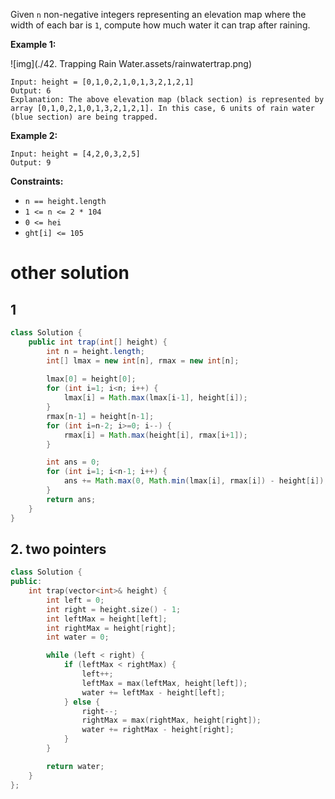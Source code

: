 Given `n` non-negative integers representing an elevation map where the width of each bar is `1`, compute how much water it can trap after raining.

 

**Example 1:**

![img](./42. Trapping Rain Water.assets/rainwatertrap.png)

```
Input: height = [0,1,0,2,1,0,1,3,2,1,2,1]
Output: 6
Explanation: The above elevation map (black section) is represented by array [0,1,0,2,1,0,1,3,2,1,2,1]. In this case, 6 units of rain water (blue section) are being trapped.
```

**Example 2:**

```
Input: height = [4,2,0,3,2,5]
Output: 9
```

 

**Constraints:**

- `n == height.length`
- `1 <= n <= 2 * 104`
- `0 <= hei`
- `ght[i] <= 105`

# other solution

## 1

```java
class Solution {
    public int trap(int[] height) {
        int n = height.length;
        int[] lmax = new int[n], rmax = new int[n];
        
        lmax[0] = height[0];
        for (int i=1; i<n; i++) {
            lmax[i] = Math.max(lmax[i-1], height[i]);
        }
        rmax[n-1] = height[n-1];
        for (int i=n-2; i>=0; i--) {
            rmax[i] = Math.max(height[i], rmax[i+1]);
        }

        int ans = 0;
        for (int i=1; i<n-1; i++) {
            ans += Math.max(0, Math.min(lmax[i], rmax[i]) - height[i]);
        }
        return ans;
    }
}
```

## 2. two pointers

```C++
class Solution {
public:
    int trap(vector<int>& height) {
        int left = 0;
        int right = height.size() - 1;
        int leftMax = height[left];
        int rightMax = height[right];
        int water = 0;

        while (left < right) {
            if (leftMax < rightMax) {
                left++;
                leftMax = max(leftMax, height[left]);
                water += leftMax - height[left];
            } else {
                right--;
                rightMax = max(rightMax, height[right]);
                water += rightMax - height[right];
            }
        }

        return water;        
    }
};
```

